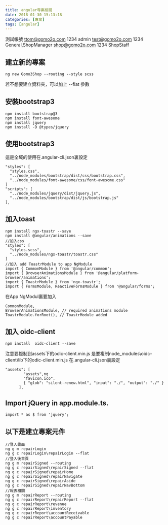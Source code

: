 ```yaml
---
title: angular專案相關
date: 2018-01-30 15:13:18
categories: [專案]
tags: [angular]
---
```

測試帳號
ttom@gomo2o.com 1234 admin
test@gomo2o.com 1234 General,ShopManager
shop@gomo2o.com 1234 ShopStaff
## 建立新的專案
```
ng new Gomo3Shop --routing --style scss
```
若不想要建立資料夾，可以加上 --flat 參數

## 安裝bootstrap3
```
npm install bootstrap@3
npm install font-awesome
npm install jquery
npm install -D @types/jquery
```
## 使用bootstrap3 
這是全域的使用在.angular-cli.json裏設定
```
"styles": [
  "styles.css",
  "../node_modules/bootstrap/dist/css/bootstrap.css",
  "../node_modules/font-awesome/css/font-awesome.css"
]
"scripts": [
  "../node_modules/jquery/dist/jquery.js",
  "../node_modules/bootstrap/dist/js/bootstrap.js"
],
```
## 加入toast
```
npm install ngx-toastr --save
npm install @angular/animations --save
//加入css
"styles": [
  "styles.scss",
  "../node_modules/ngx-toastr/toastr.css"
]
//加入 add ToastrModule to app NgModule
import { CommonModule } from '@angular/common';
import { BrowserAnimationsModule } from '@angular/platform-browser/animations';
import { ToastrModule } from 'ngx-toastr';
import { FormsModule, ReactiveFormsModule } from '@angular/forms';
```
在App NgModul裏要加入
```
CommonModule,
BrowserAnimationsModule, // required animations module
ToastrModule.forRoot(), // ToastrModule added
```
## 加入 oidc-client
```
npm install  oidc-client --save
```
注意要複制到assets下的odic-client.min.js 是要複制node_modules\oidc-client\lib下的odic-client.min.js
在.angular-cli.json裏設定
```
"assets": [
        "assets",ng
        "favicon.ico",
        { "glob": "silent-renew.html", "input": "./", "output": "./" }
      ],
```	  
## Import jQuery in app.module.ts.	
```
import * as $ from 'jquery'; 
```
## 以下是建立專案元件
```
//登入畫面
ng g m repairLogin 
ng g c repairLogin\repairLogin --flat
//登入後首頁
ng g m repairSigned --routing
ng g c repairSigned\repairSigned --flat
ng g c repairSigned\repairHome
ng g c repairSigned\repairNavigate
ng g c repairSigned\repairAside
ng g c repairSigned\repairNavBottom
//報表相關
ng g m repairReport --routing
ng g c repairReport\repairReport --flat
ng g c repairReport\revenue
ng g c repairReport\inventory
ng g c repairReport\accountReceivable
ng g c repairReport\accountPayable
```
